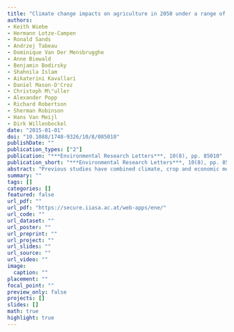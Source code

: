 ```yaml
---
title: "Climate change impacts on agriculture in 2050 under a range of plausible socioeconomic and emissions scenarios"
authors: 
- Keith Wiebe
- Hermann Lotze-Campen
- Ronald Sands
- Andrzej Tabeau
- Dominique Van Der Mensbrugghe
- Anne Biewald
- Benjamin Bodirsky
- Shahnila Islam
- Aikaterini Kavallari
- Daniel Mason-D'Croz
- Christoph M\"uller
- Alexander Popp
- Richard Robertson
- Sherman Robinson
- Hans Van Meijl
- Dirk Willenbockel
date: "2015-01-01"
doi: "10.1088/1748-9326/10/8/085010"
publishDate: ""
publication_types: ["2"]
publication: "***Environmental Research Letters***, 10(8), pp. 85010"
publication_short: "***Environmental Research Letters***, 10(8), pp. 85010"
abstract: "Previous studies have combined climate, crop and economic models to examine the impact of climate change on agricultural production and food security, but results have varied widely due to differences in models, scenarios and input data. Recent work has examined (and narrowed) these differences through systematic model intercomparison using a high-emissions pathway to highlight the differences. This paper extends that analysis to explore a range of plausible socioeconomic scenarios and emission pathways. Results from multiple climate and economic models are combined to examine the global and regional impacts of climate change on agricultural yields, area, production, consumption, prices and trade for coarse grains, rice, wheat, oilseeds and sugar crops to 2050. We find that climate impacts on global average yields, area, production and consumption are similar across shared socioeconomic pathways (SSP 1, 2 and 3, as we implement them based on population, income and productivity drivers), except when changes in trade policies are included. Impacts on trade and prices are higher for SSP 3 than SSP 2, and higher for SSP 2 than for SSP 1. Climate impacts for all variables are similar across low to moderate emissions pathways (RCP 4.5 and RCP 6.0), but increase for a higher emissions pathway (RCP 8.5). It is important to note that these global averages may hide regional variations. Projected reductions in agricultural yields due to climate change by 2050 are larger for some crops than those estimated for the past half century, but smaller than projected increases to 2050 due to rising demand and intrinsic productivity growth. Results illustrate the sensitivity of climate change impacts to differences in socioeconomic and emissions pathways. Yield impacts increase at high emissions levels and vary with changes in population, income and technology, but are reduced in all cases by endogenous changes in prices and other variables."
summary: ""
tags: []
categories: []
featured: false
url_pdf: ""
url_pdf: "https://secure.iiasa.ac.at/web-apps/ene/"
url_code: ""
url_dataset: ""
url_poster: ""
url_preprint: ""
url_project: ""
url_slides: ""
url_source: ""
url_video: ""
image: 
  caption: ""
placement: ""
focal_point: ""
preview_only: false
projects: []
slides: []
math: true
highlight: true
---
```

